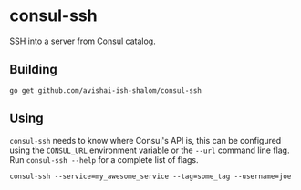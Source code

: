 # consul-ssh
SSH into a server from Consul catalog.

## Building

```
go get github.com/avishai-ish-shalom/consul-ssh
```

## Using

`consul-ssh` needs to know where Consul's API is, this can be configured using the `CONSUL_URL` environment variable or the `--url` command line flag.
Run `consul-ssh --help` for a complete list of flags.

```
consul-ssh --service=my_awesome_service --tag=some_tag --username=joe
```

